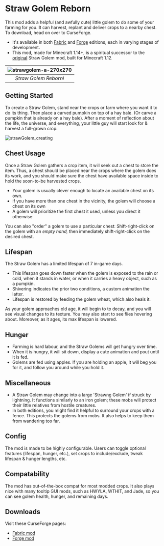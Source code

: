 # Straw Golem Reborn
This mod adds a helpful (and awfully cute) little golem to do some of your farming for you. It can harvest, replant and deliver crops to a nearby chest. To download, head on over to CurseForge. 
- It's available in both [Fabric](https://www.curseforge.com/minecraft/mc-mods/straw-golem-reborn) and [Forge](https://www.curseforge.com/minecraft/mc-mods/strawgolem-reborn) editions, each in varying stages of development. 
- This mod, made for Minecraft 1.14+, is a spiritual successor to the [original](https://www.curseforge.com/minecraft/mc-mods/strawgolem) Straw Golem mod, built for Minecraft 1.12. 

| ![strawgolem-a-270x270](https://user-images.githubusercontent.com/26723535/166476673-a377f3f9-b941-4581-8ae3-dac79e2f87a2.png) | 
|:--:| 
| *Straw Golem Reborn!* |

## Getting Started
To create a Straw Golem, stand near the crops or farm where you want it to do its thing. Then place a carved pumpkin on top of a hay bale. (Or carve a pumpkin that is already on a hay bale). After a moment of reflection about the life, the universe, and everything, your little guy will start look for & harvest a full-grown crop. 

![strawGolem_creating](https://user-images.githubusercontent.com/26723535/166479651-7c970834-3a87-40c7-aca3-27ca87e9bc2b.gif)

## Chest Usage
Once a Straw Golem gathers a crop item, it will seek out a chest to store the item. Thus, a chest should be placed near the crops where the golem does its work, and you should make sure the chest have available space inside to hold the soon-to-be harvested crops. 
- Your golem is usually clever enough to locate an available chest on its own. 
- If you have more than one chest in the vicinity, the golem will choose a chest on its own
- A golem will prioritize the first chest it used, unless you direct it otherwise

You can also "order" a golem to use a particular chest:
Shift-right-click on the golem with an *empty hand,* then immediately shift-right-click on the desired chest.

## Lifespan
The Straw Golem has a limited lifespan of 7 in-game days. 
- This lifespan goes down faster when the golem is exposed to the rain or cold, when it stands in water, or when it carries a heavy object, such as a pumpkin. 
- Shivering indicates the prior two conditions, a custom animation the latter.
- Lifespan is restored by feeding the golem wheat, which also heals it. 

As your golem approaches old age, it will begin to to decay, and you will see visual changes to its texture. You may also start to see flies hovering about. Moreover, as it ages, its max lifespan is lowered.

## Hunger
- Farming is hard labour, and the Straw Golems will get hungry over time.
- When it is hungry, it will sit down, display a cute animation and pout until it is fed.
- Golems are fed using apples. If you are holding an apple, it will beg you for it, and follow you around while you hold it.

## Miscellaneous
- A Straw Golem may change into a large 'Strawng Golem' if struck by lightning. It functions similarly to an iron golem; these mobs will protect their little relatives from hostile creatures.
- In both editions, you might find it helpful to surround your crops with a fence. This protects the golems from mobs. It also helps to keep them from wandering too far.

## Config
The mod is made to be highly configurable. Users can toggle optional features (lifespan, hunger, etc.), set crops to include/exclude, tweak lifespan & hunger lengths, etc.

## Compatability
The mod has out-of-the-box compat for most modded crops. It also plays nice with many tooltip GUI mods, such as HWYLA, WTHIT, and Jade, so you can see golem health, hunger, and remaining days.

## Downloads
Visit these CurseForge pages:
- [Fabric mod](https://www.curseforge.com/minecraft/mc-mods/straw-golem-reborn)
- [Forge mod](https://www.curseforge.com/minecraft/mc-mods/strawgolem-reborn)
